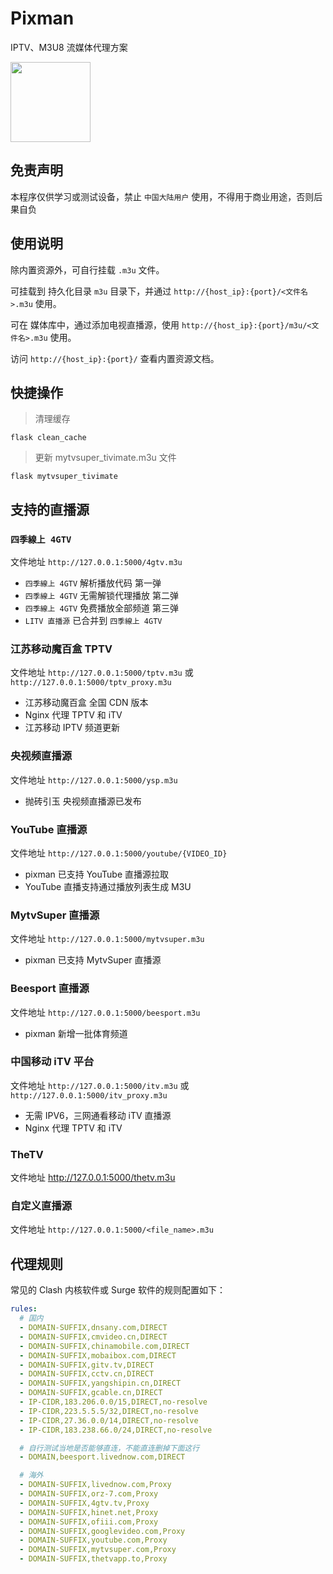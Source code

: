 # Pixman

IPTV、M3U8 流媒体代理方案

<img height="128" src="https://file.lifebus.top/apps/pixman/logo.png" width="128"/>

## 免责声明

本程序仅供学习或测试设备，禁止 `中国大陆用户` 使用，不得用于商业用途，否则后果自负

## 使用说明

除内置资源外，可自行挂载 `.m3u` 文件。

可挂载到 持久化目录 `m3u` 目录下，并通过 `http://{host_ip}:{port}/<文件名>.m3u` 使用。

可在 媒体库中，通过添加电视直播源，使用 `http://{host_ip}:{port}/m3u/<文件名>.m3u` 使用。

访问 `http://{host_ip}:{port}/` 查看内置资源文档。

## 快捷操作

> 清理缓存

```shell
flask clean_cache
```

> 更新 mytvsuper_tivimate.m3u 文件

```shell
flask mytvsuper_tivimate
```

## 支持的直播源

### `四季線上 4GTV`

文件地址 `http://127.0.0.1:5000/4gtv.m3u`

+ `四季線上 4GTV` 解析播放代码 第一弹
+ `四季線上 4GTV` 无需解锁代理播放 第二弹
+ `四季線上 4GTV` 免费播放全部频道 第三弹
+ `LITV 直播源` 已合并到 `四季線上 4GTV`

### 江苏移动魔百盒 TPTV

文件地址 `http://127.0.0.1:5000/tptv.m3u` 或 `http://127.0.0.1:5000/tptv_proxy.m3u`

+ 江苏移动魔百盒 全国 CDN 版本
+ Nginx 代理 TPTV 和 iTV
+ 江苏移动 IPTV 频道更新

### 央视频直播源

文件地址 `http://127.0.0.1:5000/ysp.m3u`

+ 抛砖引玉 央视频直播源已发布

### YouTube 直播源

文件地址 `http://127.0.0.1:5000/youtube/{VIDEO_ID}`

+ pixman 已支持 YouTube 直播源拉取
+ YouTube 直播支持通过播放列表生成 M3U

### MytvSuper 直播源

文件地址 `http://127.0.0.1:5000/mytvsuper.m3u`

+ pixman 已支持 MytvSuper 直播源

### Beesport 直播源

文件地址 `http://127.0.0.1:5000/beesport.m3u`

+ pixman 新增一批体育频道

### 中国移动 iTV 平台

文件地址 `http://127.0.0.1:5000/itv.m3u` 或 `http://127.0.0.1:5000/itv_proxy.m3u`

+ 无需 IPV6，三网通看移动 iTV 直播源
+ Nginx 代理 TPTV 和 iTV

### TheTV

文件地址 http://127.0.0.1:5000/thetv.m3u

### 自定义直播源

文件地址 `http://127.0.0.1:5000/<file_name>.m3u`

## 代理规则

常见的 Clash 内核软件或 Surge 软件的规则配置如下：

```yaml
rules:
  # 国内
  - DOMAIN-SUFFIX,dnsany.com,DIRECT
  - DOMAIN-SUFFIX,cmvideo.cn,DIRECT
  - DOMAIN-SUFFIX,chinamobile.com,DIRECT
  - DOMAIN-SUFFIX,mobaibox.com,DIRECT
  - DOMAIN-SUFFIX,gitv.tv,DIRECT
  - DOMAIN-SUFFIX,cctv.cn,DIRECT
  - DOMAIN-SUFFIX,yangshipin.cn,DIRECT
  - DOMAIN-SUFFIX,gcable.cn,DIRECT
  - IP-CIDR,183.206.0.0/15,DIRECT,no-resolve
  - IP-CIDR,223.5.5.5/32,DIRECT,no-resolve
  - IP-CIDR,27.36.0.0/14,DIRECT,no-resolve
  - IP-CIDR,183.238.66.0/24,DIRECT,no-resolve

  # 自行测试当地是否能够直连，不能直连删掉下面这行
  - DOMAIN,beesport.livednow.com,DIRECT

  # 海外
  - DOMAIN-SUFFIX,livednow.com,Proxy
  - DOMAIN-SUFFIX,orz-7.com,Proxy
  - DOMAIN-SUFFIX,4gtv.tv,Proxy
  - DOMAIN-SUFFIX,hinet.net,Proxy
  - DOMAIN-SUFFIX,ofiii.com,Proxy
  - DOMAIN-SUFFIX,googlevideo.com,Proxy
  - DOMAIN-SUFFIX,youtube.com,Proxy
  - DOMAIN-SUFFIX,mytvsuper.com,Proxy
  - DOMAIN-SUFFIX,thetvapp.to,Proxy
```
